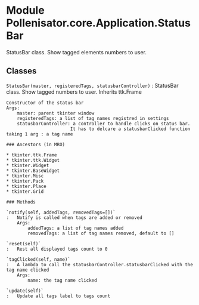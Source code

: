 Module Pollenisator.core.Application.StatusBar
==============================================
StatusBar class. Show tagged elements numbers to user.

Classes
-------

`StatusBar(master, registeredTags, statusbarController)`
:   StatusBar class. Show tagged numbers to user.
    Inherits ttk.Frame
    
    Constructor of the status bar
    Args:
        master: parent tkinter window
        registeredTags: a list of tag names registred in settings
        statusbarController: a controller to handle clicks on status bar.
                            It has to delcare a statusbarClicked function taking 1 arg : a tag name

    ### Ancestors (in MRO)

    * tkinter.ttk.Frame
    * tkinter.ttk.Widget
    * tkinter.Widget
    * tkinter.BaseWidget
    * tkinter.Misc
    * tkinter.Pack
    * tkinter.Place
    * tkinter.Grid

    ### Methods

    `notify(self, addedTags, removedTags=[])`
    :   Notify is called when tags are added or removed
        Args:
            addedTags: a list of tag names added
            removedTags: a list of tag names removed, default to []

    `reset(self)`
    :   Rest all displayed tags count to 0

    `tagClicked(self, name)`
    :   A lambda to call the statusbarController.statusbarClicked with the tag name clicked
        Args:
            name: the tag name clicked

    `update(self)`
    :   Update all tags label to tags count
